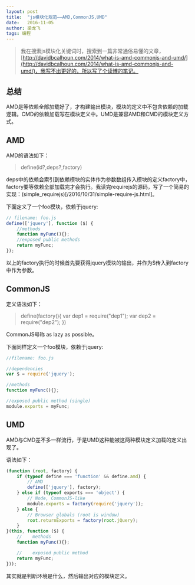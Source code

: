 ```yaml
---
layout: post
title:  "js模块化规范——AMD,CommonJS,UMD"
date:   2016-11-05
author: 梁龙飞
tags: 编程
---
```


> 我在搜索js模块化关键词时，搜索到一篇非常通俗易懂的文章，[http://davidbcalhoun.com/2014/what-is-amd-commonjs-and-umd/](http://davidbcalhoun.com/2014/what-is-amd-commonjs-and-umd/)，我写不出更好的，所以写了个读博的笔记。

## 总结
AMD是等依赖全部加载好了，才构建输出模块，模块的定义中不包含依赖的加载逻辑。CMD的依赖加载写在模块定义中。UMD是兼容AMD和CMD的模块定义方式。

## AMD

AMD的语法如下：

> define(id?,deps?,factory)

deps中的依赖会索引到依赖模块的实体作为参数数组传入模块的定义factory中，factory要等依赖全部加载完才会执行。我读完requirejs的源码，写了一个简易的实现：(simple_requirejs)[/2016/10/31/simple-require-js.html]。

下面定义了一个foo模块，依赖于jquery:

```javascript
// filename: foo.js
define(['jquery'], function ($) {
    //methods
    function myFunc(){};
    //exposed public methods
    return myFunc;
});
```
以上的factory执行的时候首先要获得jquery模块的输出，并作为$传入到factory中作为参数。

## CommonJS

定义语法如下：

> define(factory(){
	var dep1 = require("dep1");
	var dep2 = require("dep2");
})


CommonJS号称 as lazy as possible。

下面同样定义一个foo模块，依赖于jquery:

```javascript
//filename: foo.js

//dependencies
var $ = require('jquery');

//methods
function myFunc(){};

//exposed public method (single)
module.exports = myFunc;
```

## UMD

AMD与CMD差不多一样流行，于是UMD这种能被这两种模块定义加载的定义出现了。

语法如下：

```javascript
(function (root, factory) {
    if (typeof define === 'function' && define.amd) {
        // AMD
        define(['jquery'], factory);
    } else if (typeof exports === 'object') {
        // Node, CommonJS-like
        module.exports = factory(require('jquery'));
    } else {
        // Browser globals (root is window)
        root.returnExports = factory(root.jQuery);
    }
}(this, function ($) {
    //    methods
    function myFunc(){};

    //    exposed public method
    return myFunc;
}));
```

其实就是判断环境是什么，然后输出对应的模块定义。












